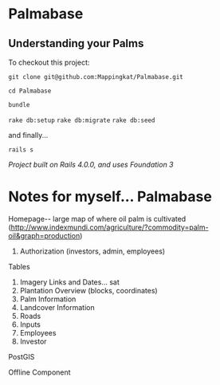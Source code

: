 # Palmabase
## Understanding your Palms

To checkout this project:

`git clone git@github.com:Mappingkat/Palmabase.git`

`cd Palmabase`

`bundle`

`rake db:setup`
`rake db:migrate`
`rake db:seed`

and finally...

`rails s`

*Project built on Rails 4.0.0, and uses Foundation 3*


Notes for myself... Palmabase
=========


Homepage-- large map of where oil palm is cultivated (http://www.indexmundi.com/agriculture/?commodity=palm-oil&graph=production)

1. Authorization  (investors, admin, employees)


Tables
1. Imagery Links and Dates... sat 
1. Plantation Overview (blocks, coordinates)
2. Palm Information
2. Landcover Information
3. Roads
4. Inputs
5. Employees
6. Investor


PostGIS


Offline Component
